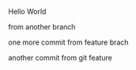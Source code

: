 Hello World

from another branch

one more commit from feature brach

another commit from git feature